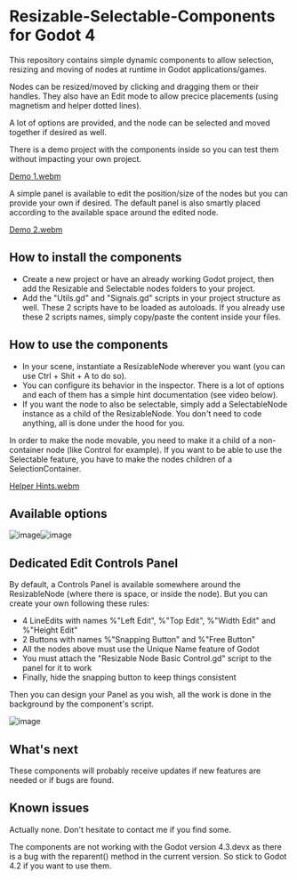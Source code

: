 # Resizable-Selectable-Components for Godot 4
This repository contains simple dynamic components to allow selection, resizing and moving of nodes at runtime in Godot applications/games.

Nodes can be resized/moved by clicking and dragging them or their handles. They also have an Edit mode to allow precice placements (using magnetism and helper dotted lines).

A lot of options are provided, and the node can be selected and moved together if desired as well.

There is a demo project with the components inside so you can test them without impacting your own project.

[Demo 1.webm](https://github.com/TheRealSlander/Resizable-Selectable-Components/assets/102065761/98edee20-9223-4ed7-9326-e3898c8b995d)

A simple panel is available to edit the position/size of the nodes but you can provide your own if desired. The default panel is also smartly placed according to the available space around the edited node.

[Demo 2.webm](https://github.com/TheRealSlander/Resizable-Selectable-Components/assets/102065761/e6b946e0-4d4f-4a7a-ba31-e6efd35d6c0d)


## How to install the components
- Create a new project or have an already working Godot project, then add the Resizable and Selectable nodes folders to your project.
- Add the "Utils.gd" and "Signals.gd" scripts in your project structure as well. These 2 scripts have to be loaded as autoloads. If you already use these 2 scripts names, simply copy/paste the content inside your files.

## How to use the components
- In your scene, instantiate a ResizableNode wherever you want (you can use Ctrl + Shit + A to do so).
- You can configure its behavior in the inspector. There is a lot of options and each of them has a simple hint documentation (see video below).
- If you want the node to also be selectable, simply add a SelectableNode instance as a child of the ResizableNode. You don't need to code anything, all is done under the hood for you.

In order to make the node movable, you need to make it a child of a non-container node (like Control for example). If you want to be able to use the Selectable feature, you have to make the nodes children of a SelectionContainer.

[Helper Hints.webm](https://github.com/TheRealSlander/Resizable-Selectable-Components/assets/102065761/24c2e9ae-729f-4342-a820-b67e2d1edd20)

## Available options
![image](https://github.com/TheRealSlander/Resizable-Selectable-Components/assets/102065761/757b5bb9-e55a-44e0-9dbf-08e48cf9f3e3)![image](https://github.com/TheRealSlander/Resizable-Selectable-Components/assets/102065761/83b1d845-de31-4692-841a-1d6fddb9f982)


## Dedicated Edit Controls Panel
By default, a Controls Panel is available somewhere around the ResizableNode (where there is space, or inside the node). But you can create your own following these rules:
- 4 LineEdits with names %"Left Edit", %"Top Edit", %"Width Edit" and %"Height Edit"
- 2 Buttons with names %"Snapping Button" and %"Free Button"
- All the nodes above must use the Unique Name feature of Godot
- You must attach the "Resizable Node Basic Control.gd" script to the panel for it to work
- Finally, hide the snapping button to keep things consistent

Then you can design your Panel as you wish, all the work is done in the background by the component's script.

![image](https://github.com/TheRealSlander/Resizable-Selectable-Components/assets/102065761/7c080620-74b1-4581-8194-82504d99f618)

## What's next
These components will probably receive updates if new features are needed or if bugs are found.

## Known issues
Actually none. Don't hesitate to contact me if you find some.

The components are not working with the Godot version 4.3.devx as there is a bug with the reparent() method in the current version. So stick to Godot 4.2 if you want to use them.
